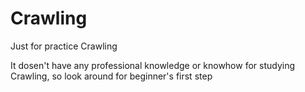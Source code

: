 # Crawling

Just for practice Crawling

It dosen't have any professional knowledge or knowhow for studying Crawling, so look around for beginner's first step
